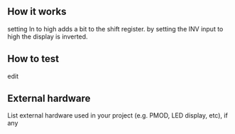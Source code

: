 <!---

This file is used to generate your project datasheet. Please fill in the information below and delete any unused
sections.

You can also include images in this folder and reference them in the markdown. Each image must be less than
512 kb in size, and the combined size of all images must be less than 1 MB.
-->

## How it works

setting In to high adds a bit to the shift register. by setting the INV input to high the display is inverted.

## How to test

edit

## External hardware

List external hardware used in your project (e.g. PMOD, LED display, etc), if any

